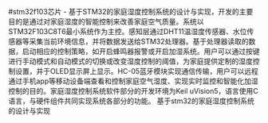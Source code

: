 #stm32f103芯片 -
基于STM32的家庭湿度控制系统的设计与实现，开发的主要目的是通过对家庭湿度的智能控制来改善家庭空气质量。系统以STM32F103C8T6最小系统作为主控。感知层通过DHT11温湿度传感器、水位传感器等采集当前环境信息，并将数据发送给STM32处理器。基于处理器读取的数据，启动相应的控制策略，如开启蜂鸣器报警或开启加湿系统。用户可以通过按键进行手动模式和自动模式的切换或改变湿度控制的阈值，为家庭提供定制的湿度控制设置，并于OLED显示屏上显示。HC-05蓝牙模块实现通信传输，用户可以远程通过手机app等移动设备端查看和控制家庭空气湿度、实现实时监控和智能化加湿控制的目的。家庭湿度控制系统软件部分的开发环境为Keil uVision5，语言使用C语言，与硬件组件共同实现系统各部分的功能。
基于stm32的家庭湿度控制系统的设计与实现
